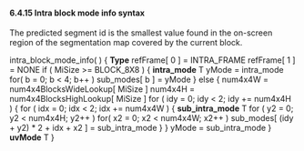#### 6.4.15 Intra block mode info syntax

The predicted segment id is the smallest value found in the on-screen region
of the segmentation map covered by the current block.

<div class="syntax">
intra_block_mode_info( ) {                                            <b>Type</b>
    refFrame[ 0 ] = INTRA_FRAME
    refFrame[ 1 ] = NONE
    if ( MiSize >= BLOCK_8X8 ) {
        <b>intra_mode</b>                                                    T
        yMode = intra_mode
        for( b = 0; b < 4; b++ )
            sub_modes[ b ] = yMode
    } else {
        num4x4W = num4x4BlocksWideLookup[ MiSize ]
        num4x4H = num4x4BlocksHighLookup[ MiSize ]
        for ( idy = 0; idy < 2; idy += num4x4H ) {
            for ( idx = 0; idx < 2; idx += num4x4W ) {
            <b>sub_intra_mode</b>                                            T
                for ( y2 = 0; y2 < num4x4H; y2++ )
                    for( x2 = 0; x2 < num4x4W; x2++ )
                        sub_modes[ (idy + y2) * 2 + idx + x2 ] = sub_intra_mode
            }
        }
        yMode = sub_intra_mode
  }
  <b>uvMode</b>                                                              T
}

</div>
